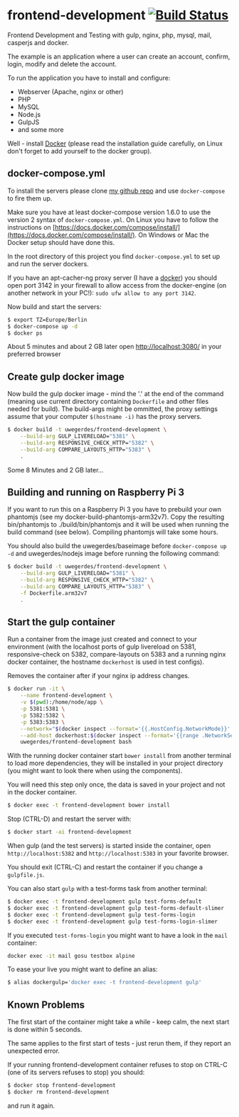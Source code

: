 # frontend-development [![Build Status](https://travis-ci.org/UweGerdes/frontend-development.svg?branch=master)](https://travis-ci.org/UweGerdes/frontend-development)

Frontend Development and Testing with gulp, nginx, php, mysql, mail, casperjs and docker.

The example is an application where a user can create an account, confirm, login, modify and delete the account.

To run the application you have to install and configure:

- Webserver (Apache, nginx or other)
- PHP
- MySQL
- Node.js
- GulpJS
- and some more

Well - install [Docker](https://www.docker.com/) (please read the installation guide carefully, on Linux don't forget to add yourself to the docker group).

## docker-compose.yml

To install the servers please clone [my github repo](https://github.com/UweGerdes/frontend-development) and use `docker-compose` to fire them up.

Make sure you have at least docker-compose version 1.6.0 to use the version 2 syntax of `docker-compose.yml`. On Linux you have to follow the instructions on [https://docs.docker.com/compose/install/](https://docs.docker.com/compose/install/). On Windows or Mac the Docker setup should have done this.

In the root directory of this project you find `docker-compose.yml` to set up and run the server dockers.

If you have an apt-cacher-ng proxy server (I have a [docker](https://github.com/UweGerdes/docker-apt-cacher-ng)) you should open port 3142 in your firewall to allow access from the docker-engine (on another network in your PC!): ```sudo ufw allow to any port 3142```.

Now build and start the servers:

```bash
$ export TZ=Europe/Berlin
$ docker-compose up -d
$ docker ps
```

About 5 minutes and about 2 GB later open [http://localhost:3080/](http://localhost:3080/) in your preferred browser

## Create gulp docker image

Now build the gulp docker image - mind the '.' at the end of the command (meaning use current directory containing `Dockerfile` and other files needed for build). The build-args might be ommitted, the proxy settings assume that your computer `$(hostname -i)` has the proxy servers.

```bash
$ docker build -t uwegerdes/frontend-development \
	--build-arg GULP_LIVERELOAD="5381" \
	--build-arg RESPONSIVE_CHECK_HTTP="5382" \
	--build-arg COMPARE_LAYOUTS_HTTP="5383" \
	.
```

Some 8 Minutes and 2 GB later...

## Building and running on Raspberry Pi 3

If you want to run this on a Raspberry Pi 3 you have to prebuild your own phantomjs (see my docker-build-phantomjs-arm32v7). Copy the resulting bin/phantomjs to ./build/bin/phantomjs and it will be used when running the build command (see below). Compiling phantomjs will take some hours.

You should also build the uwegerdes/baseimage before `docker-compose up -d` and uwegerdes/nodejs image before running the following command:

```bash
$ docker build -t uwegerdes/frontend-development \
	--build-arg GULP_LIVERELOAD="5381" \
	--build-arg RESPONSIVE_CHECK_HTTP="5382" \
	--build-arg COMPARE_LAYOUTS_HTTP="5383" \
	-f Dockerfile.arm32v7
	.
```

## Start the gulp container

Run a container from the image just created and connect to your environment (with the localhost ports of gulp livereload on 5381, responsive-check on 5382, compare-layouts on 5383 and a running nginx docker container, the hostname `dockerhost` is used in test configs).

Removes the container after if your nginx ip address changes.

```bash
$ docker run -it \
	--name frontend-development \
	-v $(pwd):/home/node/app \
	-p 5381:5381 \
	-p 5382:5382 \
	-p 5383:5383 \
	--network="$(docker inspect --format='{{.HostConfig.NetworkMode}}' nginx)" \
	--add-host dockerhost:$(docker inspect --format='{{range .NetworkSettings.Networks}}{{.IPAddress}} {{end}}' nginx) \
	uwegerdes/frontend-development bash
```

With the running docker container start `bower install` from another terminal to load more dependencies, they will be installed in your project directory (you might want to look there when using the components).

You will need this step only once, the data is saved in your project and not in the docker container.

```bash
$ docker exec -t frontend-development bower install
```

Stop (CTRL-D) and restart the server with:

```bash
$ docker start -ai frontend-development
```

When gulp (and the test servers) is started inside the container, open `http://localhost:5382` and `http://localhost:5383` in your favorite browser.

You should exit (CTRL-C) and restart the container if you change a `gulpfile.js`.

You can also start `gulp` with a test-forms task from another terminal:

```bash
$ docker exec -t frontend-development gulp test-forms-default
$ docker exec -t frontend-development gulp test-forms-default-slimer
$ docker exec -t frontend-development gulp test-forms-login
$ docker exec -t frontend-development gulp test-forms-login-slimer
```

If you executed `test-forms-login` you might want to have a look in the `mail` container:

```bash
docker exec -it mail gosu testbox alpine
```

To ease your live you might want to define an alias:

```bash
$ alias dockergulp='docker exec -t frontend-development gulp'
```

## Known Problems

The first start of the container might take a while - keep calm, the next start is done within 5 seconds.

The same applies to the first start of tests - just rerun them, if they report an unexpected error.

If your running frontend-development container refuses to stop on CTRL-C (one of its servers refuses to stop) you should:

```bash
$ docker stop frontend-development
$ docker rm frontend-development
```

and run it again.
